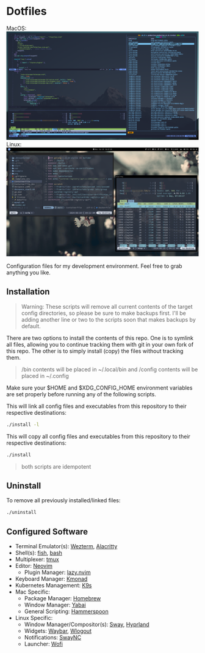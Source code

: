 # Dotfiles

MacOS:
![darwin-screenshot](assets/screenshots/darwin.png)
Linux:
![linux-screenshot](assets/screenshots/linux-sway.png)

Configuration files for my development environment. Feel free to grab anything you like.

## Installation

>Warning: These scripts will remove all current contents of the target config directories, so please be sure to make backups first. I'll be adding another line or two to the scripts soon that makes backups by default.

There are two options to install the contents of this repo. One is to symlink all files, allowing you to continue tracking them with git in your own fork of this repo. The other is to simply install (copy) the files without tracking them. 

>/bin contents will be placed in ~/.local/bin and /config contents will be placed in ~/.config

Make sure your $HOME and $XDG_CONFIG_HOME environment variables are set properly before running any of the following scripts.

This will link all config files and executables from this repository to their respective destinations:
```bash
./install -l
```
This will copy all config files and executables from this repository to their respective destinations:
```bash
./install
```
>both scripts are idempotent

## Uninstall

To remove all previously installed/linked files:
```bash
./uninstall
```

## Configured Software

* Terminal Emulator(s): [Wezterm](https://wezfurlong.org/wezterm), [Alacritty](https://alacritty.org)
* Shell(s): [fish](https://fishshell.com), [bash](https://www.gnu.org/software/bash)
* Multiplexer: [tmux](https://github.com/tmux/tmux/wiki)
* Editor: [Neovim](https://neovim.io)
    * Plugin Manager: [lazy.nvim](https://github.com/folke/lazy.nvim)
* Keyboard Manager: [Kmonad](https://github.com/kmonad/kmonad)
* Kubernetes Management: [K9s](https://k9scli.io)
* Mac Specific:
    * Package Manager: [Homebrew](https://brew.sh)
    * Window Manager: [Yabai](https://github.com/koekeishiya/yabai)
    * General Scripting: [Hammerspoon](https://www.hammerspoon.org/)
* Linux Specific:
    * Window Manager/Compositor(s): [Sway](https://swaywm.org), [Hyprland](https://hyprland.org) 
    * Widgets: [Waybar](https://github.com/alexays/waybar), [Wlogout](https://github.com/ArtsyMacaw/wlogout)
    * Notifications: [SwayNC](https://github.com/ErikReider/SwayNotificationCenter)
    * Launcher: [Wofi](https://hg.sr.ht/~scoopta/wofi)
